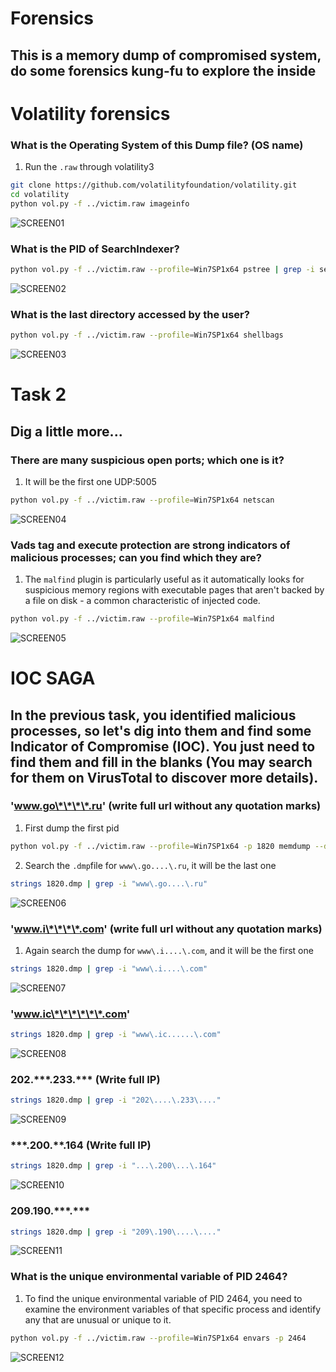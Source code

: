 # Forensics

## This is a memory dump of compromised system, do some forensics kung-fu to explore the inside

# Volatility forensics

### What is the Operating System of this Dump file? (OS name)

1. Run the `.raw` through volatility3

```Bash
git clone https://github.com/volatilityfoundation/volatility.git
cd volatility
python vol.py -f ../victim.raw imageinfo
```

![SCREEN01](https://github.com/user-attachments/assets/7dd6ee88-0e99-40cf-b5ff-feed1cdb04be)

### What is the PID of SearchIndexer?

```Bash
python vol.py -f ../victim.raw --profile=Win7SP1x64 pstree | grep -i searchindexer
```

![SCREEN02](https://github.com/user-attachments/assets/a22dbed6-27ce-4a8d-a38c-1cd632bc2bc5)

### What is the last directory accessed by the user?

```Bash
python vol.py -f ../victim.raw --profile=Win7SP1x64 shellbags
```

![SCREEN03](https://github.com/user-attachments/assets/d050878b-d9a1-4c6e-bf8e-c08e87ff88be)

# Task 2

## Dig a little more...

### There are many suspicious open ports; which one is it?

1. It will be the first one UDP:5005

```Bash
python vol.py -f ../victim.raw --profile=Win7SP1x64 netscan
```

![SCREEN04](https://github.com/user-attachments/assets/166edcf8-02bd-4cec-a594-b59b80c0f634)

### Vads tag and execute protection are strong indicators of malicious processes; can you find which they are?

1. The `malfind` plugin is particularly useful as it automatically looks for suspicious memory regions with executable pages that aren't backed by a file on disk - a common characteristic of injected code.

```Bash
python vol.py -f ../victim.raw --profile=Win7SP1x64 malfind
```

![SCREEN05](https://github.com/user-attachments/assets/c8b85a64-bdf7-4a6c-b58c-9a447515faa5)

# IOC SAGA

## In the previous task, you identified malicious processes, so let's dig into them and find some Indicator of Compromise (IOC). You just need to find them and fill in the blanks (You may search for them on VirusTotal to discover more details).

### 'www.go\*\*\*\*.ru' (write full url without any quotation marks)

1. First dump the first pid

```Bash
python vol.py -f ../victim.raw --profile=Win7SP1x64 -p 1820 memdump --dump-dir=../dump
```

2. Search the `.dmp`file for `www\.go....\.ru`, it will be the last one

```Bash
strings 1820.dmp | grep -i "www\.go....\.ru"
```

![SCREEN06](https://github.com/user-attachments/assets/c84e1a48-c3d1-4726-9618-8e604a8fca0f)

### 'www.i\*\*\*\*.com' (write full url without any quotation marks)

1. Again search the dump for `www\.i....\.com`, and it will be the first one

```Bash
strings 1820.dmp | grep -i "www\.i....\.com"
```

![SCREEN07](https://github.com/user-attachments/assets/dedd055e-9565-44b1-af1d-cfb69f1bf7a1)

### 'www.ic\*\*\*\*\*\*.com'

```Bash
strings 1820.dmp | grep -i "www\.ic......\.com"
```

![SCREEN08](https://github.com/user-attachments/assets/f0798709-01ae-429d-bda7-0cf89a3a41a4)

### 202.\*\*\*.233.\*\*\* (Write full IP)

```Bash
strings 1820.dmp | grep -i "202\....\.233\...."
```

![SCREEN09](https://github.com/user-attachments/assets/ec892485-1963-4c87-9823-54b8a31c2677)

### \*\*\*.200.\*\*.164 (Write full IP)

```Bash
strings 1820.dmp | grep -i "...\.200\...\.164"
```

![SCREEN10](https://github.com/user-attachments/assets/622b67e1-d3ab-45c9-8804-4f8d71ec61be)

### 209.190.\*\*\*.\*\*\*

```Bash
strings 1820.dmp | grep -i "209\.190\....\...."
```

![SCREEN11](https://github.com/user-attachments/assets/6815aa5e-d620-4731-ad41-15812cb60d60)

### What is the unique environmental variable of PID 2464?

1. To find the unique environmental variable of PID 2464, you need to examine the environment variables of that specific process and identify any that are unusual or unique to it.

```Bash
python vol.py -f ../victim.raw --profile=Win7SP1x64 envars -p 2464
```

![SCREEN12](https://github.com/user-attachments/assets/b9591f1a-8b43-4f07-a6e4-7f38cbc38688)
